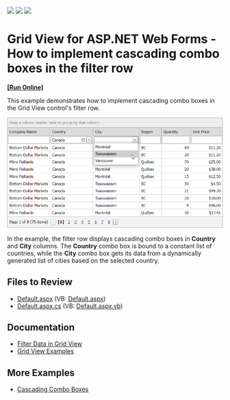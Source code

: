 <!-- default badges list -->
![](https://img.shields.io/endpoint?url=https://codecentral.devexpress.com/api/v1/VersionRange/128531147/16.1.4%2B)
[![](https://img.shields.io/badge/Open_in_DevExpress_Support_Center-FF7200?style=flat-square&logo=DevExpress&logoColor=white)](https://supportcenter.devexpress.com/ticket/details/E112)
[![](https://img.shields.io/badge/📖_How_to_use_DevExpress_Examples-e9f6fc?style=flat-square)](https://docs.devexpress.com/GeneralInformation/403183)
<!-- default badges end -->
# Grid View for ASP.NET Web Forms - How to implement cascading combo boxes in the filter row
<!-- run online -->
**[[Run Online]](https://codecentral.devexpress.com/128531147/)**
<!-- run online end -->
This example demonstrates how to implement cascading combo boxes in the Grid View control's filter row.

![Cascading Combo Boxes in the Filter Row](result.png)

In the example, the filter row displays cascading combo boxes in **Country** and **City** columns. The **Country** combo box is bound to a constant list of countries, while the **City** combo box gets its data from a dynamically generated list of cities based on the selected country.

## Files to Review

* [Default.aspx](./CS/Default.aspx) (VB: [Default.aspx](./VB/Default.aspx))
* [Default.aspx.cs](./CS/Default.aspx.cs) (VB: [Default.aspx.vb](./VB/Default.aspx.vb))

## Documentation

- [Filter Data in Grid View](https://docs.devexpress.com/AspNet/3716/components/grid-view/concepts/filter-data)
- [Grid View Examples](https://docs.devexpress.com/AspNet/3768/components/grid-view/examples)

## More Examples

- [Cascading Combo Boxes](https://github.com/DevExpress-Examples/asp-net-web-forms-grid-cascaded-combo-box-columns)
